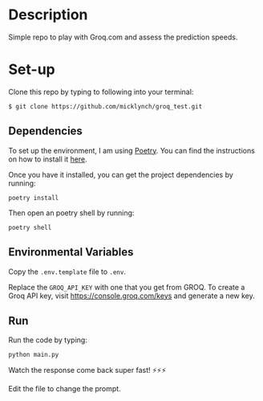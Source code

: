 # Description
Simple repo to play with Groq.com and assess the prediction speeds.

# Set-up
Clone this repo by typing to following into your terminal:
```
$ git clone https://github.com/micklynch/groq_test.git
```

## Dependencies
To set up the environment, I am using [Poetry](https://python-poetry.org/). You can find the instructions on how to install it [here](https://python-poetry.org/docs/#installation).

Once you have it installed, you can get the project dependencies by running:
```
poetry install
```
Then open an poetry shell by running:
```
poetry shell
```

## Environmental Variables
Copy the `.env.template` file to `.env`.

Replace the `GROQ_API_KEY` with one that you get from GROQ. To create a Groq API key, visit https://console.groq.com/keys and generate a new key.

## Run
Run the code by typing:
```
python main.py
```
Watch the response come back super fast! ⚡⚡⚡

Edit the file to change the prompt.
